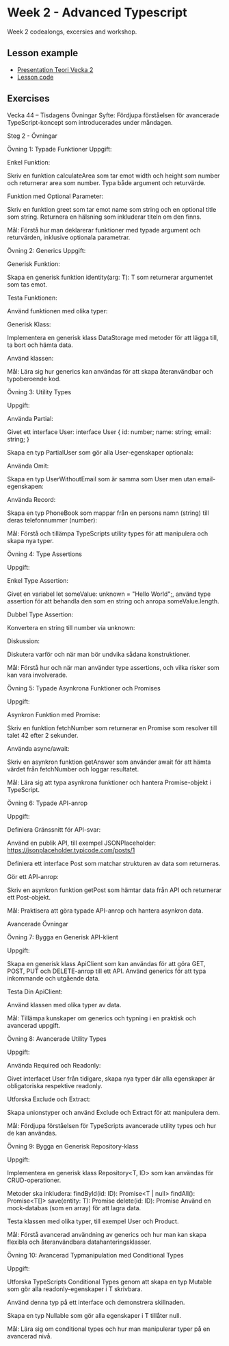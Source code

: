 # Week 2 - Advanced Typescript

Week 2 codealongs, excersies and workshop.

## Lesson example

- [Presentation Teori Vecka 2](https://docs.google.com/presentation/d/16nMAJTrW2B3ioYsBEEFrWGdAz3iMSri_6kTZrBgcvgY/edit?usp=sharing)
- [Lesson code](./lesson-code/)

## Exercises

Vecka 44 – Tisdagens Övningar
Syfte: Fördjupa förståelsen för avancerade TypeScript-koncept som introducerades under måndagen.

Steg 2 - Övningar

Övning 1: Typade Funktioner
Uppgift:

Enkel Funktion:

Skriv en funktion calculateArea som tar emot width och height som number och returnerar area som number. Typa både argument och returvärde.

Funktion med Optional Parameter:

Skriv en funktion greet som tar emot name som string och en optional title som string. Returnera en hälsning som inkluderar titeln om den finns.

Mål: Förstå hur man deklarerar funktioner med typade argument och returvärden, inklusive optionala parametrar.

Övning 2: Generics
Uppgift:

Generisk Funktion:

Skapa en generisk funktion identity<T>(arg: T): T som returnerar argumentet som tas emot.

Testa Funktionen:

Använd funktionen med olika typer:

Generisk Klass:

Implementera en generisk klass DataStorage<T> med metoder för att lägga till, ta bort och hämta data.

Använd klassen:

Mål: Lära sig hur generics kan användas för att skapa återanvändbar och typoberoende kod.

Övning 3: Utility Types

Uppgift:

Använda Partial:

Givet ett interface User:
interface User {
id: number;
name: string;
email: string;
}

Skapa en typ PartialUser som gör alla User-egenskaper optionala:

Använda Omit:

Skapa en typ UserWithoutEmail som är samma som User men utan email-egenskapen:

Använda Record:

Skapa en typ PhoneBook som mappar från en persons namn (string) till deras telefonnummer (number):

Mål: Förstå och tillämpa TypeScripts utility types för att manipulera och skapa nya typer.

Övning 4: Type Assertions

Uppgift:

Enkel Type Assertion:

Givet en variabel let someValue: unknown = "Hello World";, använd type assertion för att behandla den som en string och anropa someValue.length.

Dubbel Type Assertion:

Konvertera en string till number via unknown:

Diskussion:

Diskutera varför och när man bör undvika sådana konstruktioner.

Mål: Förstå hur och när man använder type assertions, och vilka risker som kan vara involverade.

Övning 5: Typade Asynkrona Funktioner och Promises

Uppgift:

Asynkron Funktion med Promise:

Skriv en funktion fetchNumber som returnerar en Promise<number> som resolver till talet 42 efter 2 sekunder.

Använda async/await:

Skriv en asynkron funktion getAnswer som använder await för att hämta värdet från fetchNumber och loggar resultatet.

Mål: Lära sig att typa asynkrona funktioner och hantera Promise-objekt i TypeScript.

Övning 6: Typade API-anrop

Uppgift:

Definiera Gränssnitt för API-svar:

Använd en publik API, till exempel JSONPlaceholder: https://jsonplaceholder.typicode.com/posts/1

Definiera ett interface Post som matchar strukturen av data som returneras.

Gör ett API-anrop:

Skriv en asynkron funktion getPost som hämtar data från API och returnerar ett Post-objekt.

Mål: Praktisera att göra typade API-anrop och hantera asynkron data.

Avancerade Övningar

Övning 7: Bygga en Generisk API-klient

Uppgift:

Skapa en generisk klass ApiClient<T> som kan användas för att göra GET, POST, PUT och DELETE-anrop till ett API.
Använd generics för att typa inkommande och utgående data.

Testa Din ApiClient:

Använd klassen med olika typer av data.

Mål: Tillämpa kunskaper om generics och typning i en praktisk och avancerad uppgift.

Övning 8: Avancerade Utility Types

Uppgift:

Använda Required och Readonly:

Givet interfacet User från tidigare, skapa nya typer där alla egenskaper är obligatoriska respektive readonly.

Utforska Exclude och Extract:

Skapa unionstyper och använd Exclude och Extract för att manipulera dem.

Mål: Fördjupa förståelsen för TypeScripts avancerade utility types och hur de kan användas.

Övning 9: Bygga en Generisk Repository-klass

Uppgift:

Implementera en generisk klass Repository<T, ID> som kan användas för CRUD-operationer.

Metoder ska inkludera:
findById(id: ID): Promise<T | null>
findAll(): Promise<T[]>
save(entity: T): Promise<T>
delete(id: ID): Promise<void>
Använd en mock-databas (som en array) för att lagra data.

Testa klassen med olika typer, till exempel User och Product.

Mål: Förstå avancerad användning av generics och hur man kan skapa flexibla och återanvändbara datahanteringsklasser.

Övning 10: Avancerad Typmanipulation med Conditional Types

Uppgift:

Utforska TypeScripts Conditional Types genom att skapa en typ Mutable<T> som gör alla readonly-egenskaper i T skrivbara.

Använd denna typ på ett interface och demonstrera skillnaden.

Skapa en typ Nullable<T> som gör alla egenskaper i T tillåter null.

Mål: Lära sig om conditional types och hur man manipulerar typer på en avancerad nivå.
